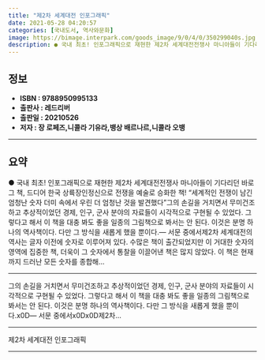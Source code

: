 ```yaml
---
title: "제2차 세계대전 인포그래픽"
date: 2021-05-28 04:20:57
categories: [국내도서, 역사와문화]
image: https://bimage.interpark.com/goods_image/9/0/4/0/350299040s.jpg
description: ● 국내 최초! 인포그래픽으로 재현한 제2차 세계대전전쟁사 마니아들이 기다리던 바로 그 책, 드디어 한국 상륙장인정신으로 전쟁을 예술로 승화한 책! “세계적인 전쟁이 남긴 엄청난 숫자 더미 속에서 우린 더 엄청난 것을 발견했다”그의 손길을 거치면서 무미건조하고 추상적이었던 경제, 인구
---
```


## **정보**

- **ISBN : 9788950995133**
- **출판사 : 레드리버**
- **출판일 : 20210526**
- **저자 : 장 로페즈,니콜라 기유라,뱅상 배르나르,니콜라 오뱅**

------



## **요약**

●  국내 최초! 인포그래픽으로 재현한 제2차 세계대전전쟁사 마니아들이 기다리던 바로 그 책, 드디어 한국 상륙장인정신으로 전쟁을 예술로 승화한 책! “세계적인 전쟁이 남긴 엄청난 숫자 더미 속에서 우린 더 엄청난 것을 발견했다”그의 손길을 거치면서 무미건조하고 추상적이었던 경제, 인구, 군사 분야의 자료들이 시각적으로 구현될 수 있었다. 그렇다고 해서 이 책을 대충 봐도 좋을 일종의 그림책으로 봐서는 안 된다. 이것은 분명 하나의 역사책이다. 다만 그 방식을 새롭게 했을 뿐이다.― 서문 중에서제2차 세계대전의 역사는 글자 이전에 숫자로 이루어져 있다. 수많은 책이 출간되었지만 이 거대한 숫자의 영역에 집중한 책, 더욱이 그 숫자에서 통찰을 이끌어낸 책은 많지 않았다. 이 책은 현재까지 드러난 모든 숫자를 종합해...

------

그의 손길을 거치면서 무미건조하고 추상적이었던 경제, 인구, 군사 분야의 자료들이 시각적으로 구현될 수 있었다. 그렇다고 해서 이 책을 대충 봐도 좋을 일종의 그림책으로 봐서는 안 된다. 이것은 분명 하나의 역사책이다. 다만 그 방식을 새롭게 했을 뿐이다.x0D― 서문 중에서x0Dx0D제2차... 

------


제2차 세계대전 인포그래픽 

------


